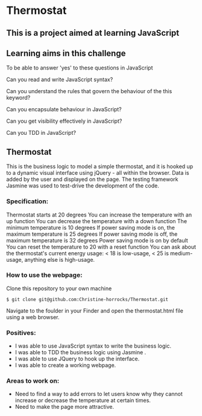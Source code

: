 # Thermostat

## This is a project aimed at learning JavaScript 

## Learning aims in this challenge

To be able to answer 'yes' to these questions in JavaScript

Can you read and write JavaScript syntax?

Can you understand the rules that govern the behaviour of the this keyword?

Can you encapsulate behaviour in JavaScript?

Can you get visibility effectively in JavaScript?

Can you TDD in JavaScript?


## Thermostat
This is the business logic to model a simple thermostat, and it is hooked up to a dynamic visual interface using jQuery - all within the browser. Data is added by the user and displayed on the page. The testing framework Jasmine was used to test-drive the development of the code.

### Specification:

Thermostat starts at 20 degrees
You can increase the temperature with an up function
You can decrease the temperature with a down function
The minimum temperature is 10 degrees
If power saving mode is on, the maximum temperature is 25 degrees
If power saving mode is off, the maximum temperature is 32 degrees
Power saving mode is on by default
You can reset the temperature to 20 with a reset function
You can ask about the thermostat's current energy usage: < 18 is low-usage, < 25 is medium-usage, anything else is high-usage.

### How to use the webpage:

Clone this repository to your own machine

```
$ git clone git@github.com:Christine-horrocks/Thermostat.git
```

Navigate to the foulder in your Finder and open the thermostat.html file using a web browser. 


### Positives: 
- I was able to use JavaScript syntax to write the business logic.
- I was able to TDD the business logic using Jasmine .
- I was able to use JQuery to hook up the interface. 
- I was able to create a working webpage. 

### Areas to work on: 
- Need to find a way to add errors to let users know why they cannot increase or decrease the temperature at certain times. 
- Need to make the page more attractive.  
